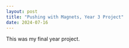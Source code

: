 ```yaml
---
layout: post
title: "Pushing with Magnets, Year 3 Project"
date: 2024-07-16
---
```


This was my final year project. 
